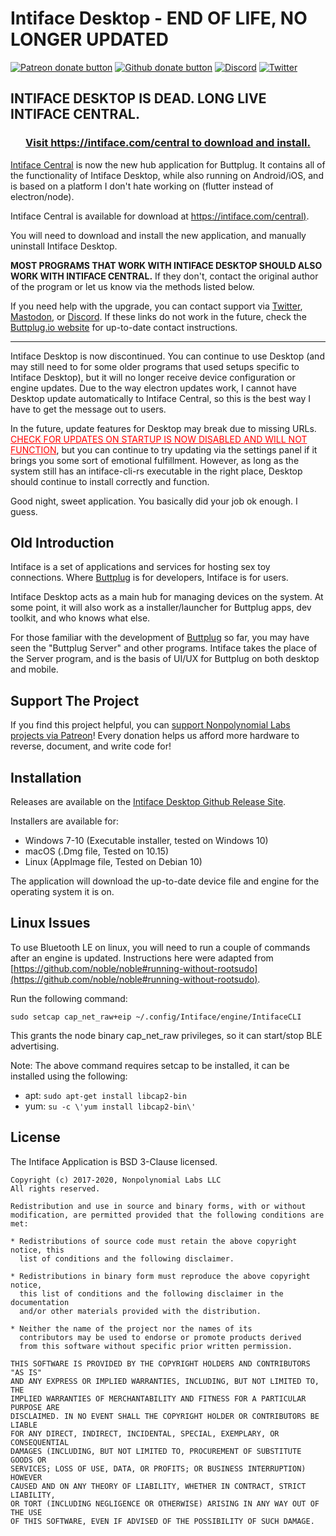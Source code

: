 # Intiface Desktop - END OF LIFE, NO LONGER UPDATED

[![Patreon donate button](https://img.shields.io/badge/patreon-donate-yellow.svg)](https://www.patreon.com/qdot)
[![Github donate button](https://img.shields.io/badge/github-donate-ff69b4.svg)](https://www.github.com/sponsors/qdot)
[![Discord](https://img.shields.io/discord/353303527587708932.svg?logo=discord)](https://discord.buttplug.io)
[![Twitter](https://img.shields.io/twitter/follow/buttplugio.svg?style=social&logo=twitter)](https://twitter.com/buttplugio)

## INTIFACE DESKTOP IS DEAD. LONG LIVE INTIFACE CENTRAL.

<center><h3><a href="https://intiface.com/central">Visit https://intiface.com/central to download and install.</a></h3></center>

[Intiface Central](https://intiface.com/central) is now the new hub application for Buttplug. It
contains all of the functionality of Intiface Desktop, while also running on Android/iOS, and is
based on a platform I don't hate working on (flutter instead of electron/node). 

Intiface Central is available for download at
[https://intiface.com/central)](https://intiface.com/central).

You will need to download and install the new application, and manually uninstall
Intiface Desktop.

**MOST PROGRAMS THAT WORK WITH INTIFACE DESKTOP SHOULD ALSO WORK WITH INTIFACE
CENTRAL.** If they don't, contact the original author of the program or let us know via
the methods listed below.

If you need help with the upgrade, you can contact support via <a
href="https://twitter.com/buttplugio">Twitter</a>, <a
href="https://buttplug.zone/buttplugio">Mastodon</a>, or <a
href="https://discord.buttplug.io">Discord</a>. If these links do not work in the future,
check the <a href="https://buttplug.io">Buttplug.io website</a> for up-to-date contact
instructions.

<hr/>

Intiface Desktop is now discontinued. You can continue to use Desktop (and may still need
to for some older programs that used setups specific to Intiface Desktop), but it will no
longer receive device configuration or engine updates. Due to the way electron updates work,
I cannot have Desktop update automatically to Intiface Central, so this is the best way I
have to get the message out to users.      

In the future, update features for Desktop may break due to missing URLs. <u
style="color:#FF0000;">CHECK FOR UPDATES ON STARTUP IS NOW DISABLED AND WILL NOT
FUNCTION</u>, but you can continue to try updating via the settings panel if it brings you
some sort of emotional fulfillment. However, as long as the system still has an
intiface-cli-rs executable in the right place, Desktop should continue to install correctly
and function.

Good night, sweet application. You basically did your job ok enough. I guess.

## Old Introduction

Intiface is a set of applications and services for hosting sex toy
connections. Where [Buttplug](https://buttplug.io) is for developers,
Intiface is for users.

Intiface Desktop acts as a main hub for managing devices on the system. At some
point, it will also work as a installer/launcher for Buttplug apps, dev toolkit,
and who knows what else.

For those familiar with the development of
[Buttplug](https://buttplug.io) so far, you may have seen the
"Buttplug Server" and other programs. Intiface takes the place of the
Server program, and is the basis of UI/UX for Buttplug on both desktop
and mobile.

## Support The Project

If you find this project helpful, you
can
[support Nonpolynomial Labs projects via Patreon](http://patreon.com/qdot)!
Every donation helps us afford more hardware to reverse, document, and
write code for!

## Installation

Releases are available on the [Intiface Desktop Github Release
Site](https://github.com/intiface/intiface-desktop/releases).

Installers are available for:

- Windows 7-10 (Executable installer, tested on Windows 10)
- macOS (.Dmg file, Tested on 10.15)
- Linux (AppImage file, Tested on Debian 10)

The application will download the up-to-date device file and
engine for the operating system it is on.

## Linux Issues

To use Bluetooth LE on linux, you will need to run a couple of
commands after an engine is updated. Instructions here were adapted
from [https://github.com/noble/noble#running-without-rootsudo](https://github.com/noble/noble#running-without-rootsudo).

Run the following command:

```
sudo setcap cap_net_raw+eip ~/.config/Intiface/engine/IntifaceCLI
```

This grants the node binary cap_net_raw privileges, so it can start/stop BLE advertising.

Note: The above command requires setcap to be installed, it can be installed using the following:

- apt: `sudo apt-get install libcap2-bin`
- yum: `su -c \'yum install libcap2-bin\'`


## License

The Intiface Application is BSD 3-Clause licensed.

    Copyright (c) 2017-2020, Nonpolynomial Labs LLC
    All rights reserved.
    
    Redistribution and use in source and binary forms, with or without
    modification, are permitted provided that the following conditions are met:
    
    * Redistributions of source code must retain the above copyright notice, this
      list of conditions and the following disclaimer.
    
    * Redistributions in binary form must reproduce the above copyright notice,
      this list of conditions and the following disclaimer in the documentation
      and/or other materials provided with the distribution.
    
    * Neither the name of the project nor the names of its
      contributors may be used to endorse or promote products derived
      from this software without specific prior written permission.
    
    THIS SOFTWARE IS PROVIDED BY THE COPYRIGHT HOLDERS AND CONTRIBUTORS "AS IS"
    AND ANY EXPRESS OR IMPLIED WARRANTIES, INCLUDING, BUT NOT LIMITED TO, THE
    IMPLIED WARRANTIES OF MERCHANTABILITY AND FITNESS FOR A PARTICULAR PURPOSE ARE
    DISCLAIMED. IN NO EVENT SHALL THE COPYRIGHT HOLDER OR CONTRIBUTORS BE LIABLE
    FOR ANY DIRECT, INDIRECT, INCIDENTAL, SPECIAL, EXEMPLARY, OR CONSEQUENTIAL
    DAMAGES (INCLUDING, BUT NOT LIMITED TO, PROCUREMENT OF SUBSTITUTE GOODS OR
    SERVICES; LOSS OF USE, DATA, OR PROFITS; OR BUSINESS INTERRUPTION) HOWEVER
    CAUSED AND ON ANY THEORY OF LIABILITY, WHETHER IN CONTRACT, STRICT LIABILITY,
    OR TORT (INCLUDING NEGLIGENCE OR OTHERWISE) ARISING IN ANY WAY OUT OF THE USE
    OF THIS SOFTWARE, EVEN IF ADVISED OF THE POSSIBILITY OF SUCH DAMAGE.


